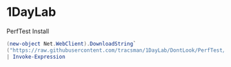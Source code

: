 # 1DayLab

PerfTest Install
```PowerShell
(new-object Net.WebClient).DownloadString`
("https://raw.githubusercontent.com/tracsman/1DayLab/DontLook/PerfTest/Install-iPerfTest.ps1") `
| Invoke-Expression
```
